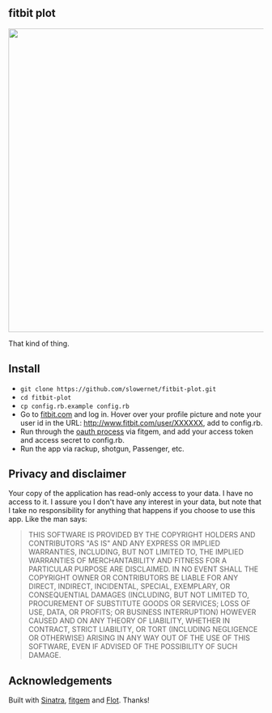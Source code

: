 ## fitbit plot

<a href="http://cl.ly/2z071W3N341D1h1J1h1o/Screen%20Shot%202012-02-21%20at%2010.47.58%20AM.png"><img src="http://cl.ly/2z071W3N341D1h1J1h1o/Screen%20Shot%202012-02-21%20at%2010.47.58%20AM.png" width="600" target="_blank" border="0"></a>

That kind of thing. 

## Install

* `git clone https://github.com/slowernet/fitbit-plot.git`
* `cd fitbit-plot`
* `cp config.rb.example config.rb`
* Go to [fitbit.com](http://fitbit.com/) and log in. Hover over your profile picture and note your user id in the URL: http://www.fitbit.com/user/XXXXXX, add to config.rb.
* Run through the [oauth process](https://github.com/whazzmaster/fitgem/wiki/The-OAuth-Process) via fitgem, and add your access token and access secret to config.rb.
* Run the app via rackup, shotgun, Passenger, etc.

## Privacy and disclaimer

Your copy of the application has read-only access to your data. I have no access to it. I assure you I don't have any interest in your data, but note that I take no responsibility for anything that happens if you choose to use this app. Like the man says:

> THIS SOFTWARE IS PROVIDED BY THE COPYRIGHT HOLDERS AND CONTRIBUTORS "AS IS" AND ANY EXPRESS OR IMPLIED WARRANTIES, INCLUDING, BUT NOT LIMITED TO, THE IMPLIED WARRANTIES OF MERCHANTABILITY AND FITNESS FOR A PARTICULAR PURPOSE ARE DISCLAIMED. IN NO EVENT SHALL THE COPYRIGHT OWNER OR CONTRIBUTORS BE LIABLE FOR ANY DIRECT, INDIRECT, INCIDENTAL, SPECIAL, EXEMPLARY, OR CONSEQUENTIAL DAMAGES (INCLUDING, BUT NOT LIMITED TO, PROCUREMENT OF SUBSTITUTE GOODS OR SERVICES; LOSS OF USE, DATA, OR PROFITS; OR BUSINESS INTERRUPTION) HOWEVER CAUSED AND ON ANY THEORY OF LIABILITY, WHETHER IN CONTRACT, STRICT LIABILITY, OR TORT (INCLUDING NEGLIGENCE OR OTHERWISE) ARISING IN ANY WAY OUT OF THE USE OF THIS SOFTWARE, EVEN IF ADVISED OF THE POSSIBILITY OF SUCH DAMAGE.

## Acknowledgements

Built with [Sinatra](http://www.sinatrarb.com/intro), [fitgem](https://github.com/whazzmaster/fitgem) and [Flot](https://github.com/flot/flot). Thanks!

